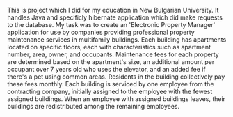 This is project which I did for my education in New Bulgarian University.
It handles Java and specificly hibernate application which did make requests to the database. 
My task was to create an 'Electronic Property Manager' application for use by companies providing
professional property maintenance services in multifamily buildings. Each building has apartments 
located on specific floors, each with characteristics such as apartment number, area, owner, 
and occupants. Maintenance fees for each property are determined based on the apartment's size,
an additional amount per occupant over 7 years old who uses the elevator, and an added fee if there's a
pet using common areas. Residents in the building collectively pay these fees monthly. 
Each building is serviced by one employee from the contracting company, initially assigned
to the employee with the fewest assigned buildings. When an employee with assigned buildings leaves,
their buildings are redistributed among the remaining employees.
